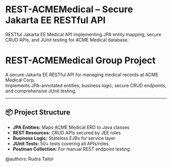 # REST-ACMEMedical – Secure Jakarta EE RESTful API
RESTful Jakarta EE Medical API implementing JPA entity mapping, secure CRUD APIs, and JUnit testing for ACME Medical database.
# REST-ACMEMedical Group Project

A secure Jakarta EE RESTful API for managing medical records at ACME Medical Corp.  
Implements JPA-annotated entities, business logic, secure CRUD endpoints, and comprehensive JUnit testing.

---

## 📦 Project Structure

- **JPA Entities:** Maps ACME Medical ERD to Java classes  
- **REST Resources:** CRUD APIs secured by JEE roles  
- **Business Logic:** Stateless EJBs for service layer  
- **JUnit Tests:** 50+ tests covering all APIs/roles  
- **Postman Collection:** For manual REST endpoint testing


@authors:
Rudra Tailor

